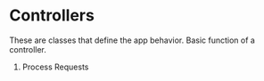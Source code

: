 # Controllers
These are classes that define the app behavior. 
Basic function of a controller.
1. Process Requests